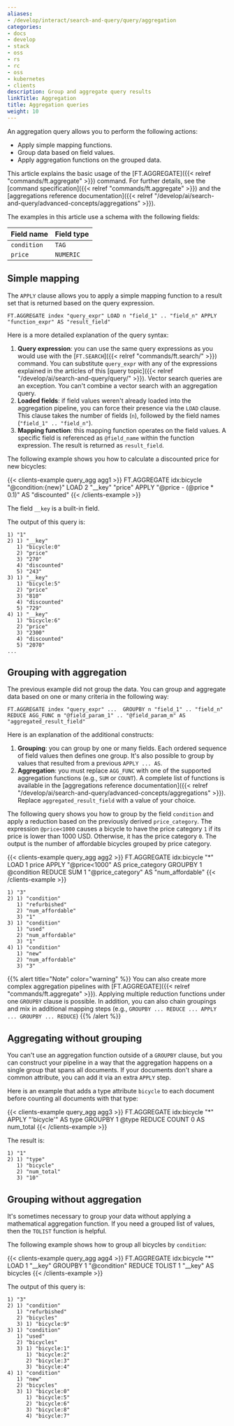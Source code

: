 ```yaml
---
aliases:
- /develop/interact/search-and-query/query/aggregation
categories:
- docs
- develop
- stack
- oss
- rs
- rc
- oss
- kubernetes
- clients
description: Group and aggregate query results
linkTitle: Aggregation
title: Aggregation queries
weight: 10
---
```


An aggregation query allows you to perform the following actions:

- Apply simple mapping functions.
- Group data based on field values.
- Apply aggregation functions on the grouped data.

This article explains the basic usage of the [FT.AGGREGATE]({{< relref "commands/ft.aggregate" >}}) command. For further details, see the [command specification]({{< relref "commands/ft.aggregate" >}}) and the [aggregations reference documentation]({{< relref "/develop/ai/search-and-query/advanced-concepts/aggregations" >}}).

The examples in this article use a schema with the following fields:

| Field name | Field type |
| ---------- | ---------- |
| `condition` | `TAG` |
| `price` | `NUMERIC` |

## Simple mapping

The `APPLY` clause allows you to apply a simple mapping function to a result set that is returned based on the query expression.

```
FT.AGGREGATE index "query_expr" LOAD n "field_1" .. "field_n" APPLY "function_expr" AS "result_field"
```

Here is a more detailed explanation of the query syntax:

1. **Query expression**: you can use the same query expressions as you would use with the [`FT.SEARCH`]({{< relref "commands/ft.search/" >}}) command. You can substitute `query_expr` with any of the expressions explained in the articles of this [query topic]({{< relref "/develop/ai/search-and-query/query/" >}}). Vector search queries are an exception. You can't combine a vector search with an aggregation query.
2. **Loaded fields**: if field values weren't already loaded into the aggregation pipeline, you can force their presence via the `LOAD` clause. This clause takes the number of fields (`n`), followed by the field names (`"field_1" .. "field_n"`).
3. **Mapping function**: this mapping function operates on the field values. A specific field is referenced as `@field_name` within the function expression. The result is returned as `result_field`.

The following example shows you how to calculate a discounted price for new bicycles:

{{< clients-example query_agg agg1 >}}
FT.AGGREGATE idx:bicycle "@condition:{new}" LOAD 2 "__key" "price" APPLY "@price - (@price * 0.1)" AS "discounted"
{{< /clients-example >}}

The field `__key` is a built-in field. 

The output of this query is:

```
1) "1"
2) 1) "__key"
   1) "bicycle:0"
   2) "price"
   3) "270"
   4) "discounted"
   5) "243"
3) 1) "__key"
   1) "bicycle:5"
   2) "price"
   3) "810"
   4) "discounted"
   5) "729"
4) 1) "__key"
   1) "bicycle:6"
   2) "price"
   3) "2300"
   4) "discounted"
   5) "2070"
...
```

## Grouping with aggregation

The previous example did not group the data. You can group and aggregate data based on one or many criteria in the following way:

```
FT.AGGREGATE index "query_expr" ...  GROUPBY n "field_1" .. "field_n" REDUCE AGG_FUNC m "@field_param_1" .. "@field_param_m" AS "aggregated_result_field"
```

Here is an explanation of the additional constructs:

1. **Grouping**: you can group by one or many fields. Each ordered sequence of field values then defines one group. It's also possible to group by values that resulted from a previous `APPLY ... AS`.
2. **Aggregation**: you must replace `AGG_FUNC` with one of the supported aggregation functions (e.g., `SUM` or `COUNT`). A complete list of functions is available in the [aggregations reference documentation]({{< relref "/develop/ai/search-and-query/advanced-concepts/aggregations" >}}). Replace `aggregated_result_field` with a value of your choice.

The following query shows you how to group by the field `condition` and apply a reduction based on the previously derived `price_category`. The expression `@price<1000` causes a bicycle to have the price category `1` if its price is lower than 1000 USD. Otherwise, it has the price category `0`. The output is the number of affordable bicycles grouped by price category.

{{< clients-example query_agg agg2 >}}
FT.AGGREGATE idx:bicycle "*" LOAD 1 price APPLY "@price<1000" AS price_category GROUPBY 1 @condition REDUCE SUM 1 "@price_category" AS "num_affordable"
{{< /clients-example >}}

```
1) "3"
2) 1) "condition"
   1) "refurbished"
   2) "num_affordable"
   3) "1"
3) 1) "condition"
   1) "used"
   2) "num_affordable"
   3) "1"
4) 1) "condition"
   1) "new"
   2) "num_affordable"
   3) "3"
```

{{% alert title="Note" color="warning" %}}
You can also create more complex aggregation pipelines with [FT.AGGREGATE]({{< relref "commands/ft.aggregate" >}}). Applying multiple reduction functions under one `GROUPBY` clause is possible. In addition, you can also chain groupings and mix in additional mapping steps (e.g., `GROUPBY ... REDUCE ... APPLY ... GROUPBY ... REDUCE`)
{{% /alert  %}}


## Aggregating without grouping

You can't use an aggregation function outside of a `GROUPBY` clause, but you can construct your pipeline in a way that the aggregation happens on a single group that spans all documents. If your documents don't share a common attribute, you can add it via an extra `APPLY` step.

Here is an example that adds a type attribute `bicycle` to each document before counting all documents with that type:

{{< clients-example query_agg agg3 >}}
FT.AGGREGATE idx:bicycle "*" APPLY "'bicycle'" AS type GROUPBY 1 @type REDUCE COUNT 0 AS num_total
{{< /clients-example >}}

The result is:

```
1) "1"
2) 1) "type"
   1) "bicycle"
   2) "num_total"
   3) "10"
```

## Grouping without aggregation

It's sometimes necessary to group your data without applying a mathematical aggregation function. If you need a grouped list of values, then the `TOLIST` function is helpful.

The following example shows how to group all bicycles by `condition`:

{{< clients-example query_agg agg4 >}}
FT.AGGREGATE idx:bicycle "*" LOAD 1 "__key" GROUPBY 1 "@condition" REDUCE TOLIST 1 "__key" AS bicycles
{{< /clients-example >}}

The output of this query is:

```
1) "3"
2) 1) "condition"
   1) "refurbished"
   2) "bicycles"
   3) 1) "bicycle:9"
3) 1) "condition"
   1) "used"
   2) "bicycles"
   3) 1) "bicycle:1"
      1) "bicycle:2"
      2) "bicycle:3"
      3) "bicycle:4"
4) 1) "condition"
   1) "new"
   2) "bicycles"
   3) 1) "bicycle:0"
      1) "bicycle:5"
      2) "bicycle:6"
      3) "bicycle:8"
      4) "bicycle:7"
```
